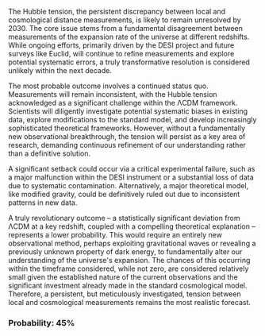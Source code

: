 The Hubble tension, the persistent discrepancy between local and cosmological distance measurements, is likely to remain unresolved by 2030. The core issue stems from a fundamental disagreement between measurements of the expansion rate of the universe at different redshifts. While ongoing efforts, primarily driven by the DESI project and future surveys like Euclid, will continue to refine measurements and explore potential systematic errors, a truly transformative resolution is considered unlikely within the next decade. 

The most probable outcome involves a continued status quo.  Measurements will remain inconsistent, with the Hubble tension acknowledged as a significant challenge within the ΛCDM framework. Scientists will diligently investigate potential systematic biases in existing data, explore modifications to the standard model, and develop increasingly sophisticated theoretical frameworks. However, without a fundamentally new observational breakthrough, the tension will persist as a key area of research, demanding continuous refinement of our understanding rather than a definitive solution. 

A significant setback could occur via a critical experimental failure, such as a major malfunction within the DESI instrument or a substantial loss of data due to systematic contamination. Alternatively, a major theoretical model, like modified gravity, could be definitively ruled out due to inconsistent patterns in new data. 

A truly revolutionary outcome – a statistically significant deviation from ΛCDM at a key redshift, coupled with a compelling theoretical explanation – represents a lower probability. This would require an entirely new observational method, perhaps exploiting gravitational waves or revealing a previously unknown property of dark energy, to fundamentally alter our understanding of the universe's expansion.  The chances of this occurring within the timeframe considered, while not zero, are considered relatively small given the established nature of the current observations and the significant investment already made in the standard cosmological model. Therefore, a persistent, but meticulously investigated, tension between local and cosmological measurements remains the most realistic forecast.

### Probability: 45%